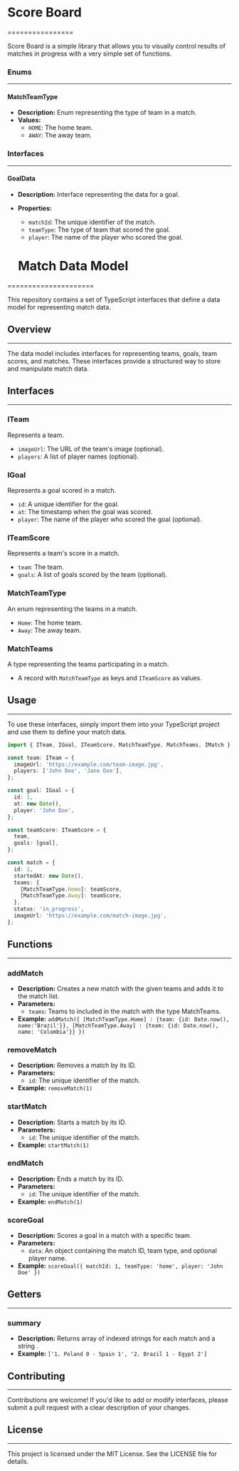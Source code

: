 # Score Board
================

Score Board is a simple library that allows you to visually control results of matches in progress with a very simple set of functions.


### Enums
------------

#### MatchTeamType

*   **Description:** Enum representing the type of team in a match.
*   **Values:**
    *   `HOME`: The home team.
    *   `AWAY`: The away team.

### Interfaces
--------------

#### GoalData

*   **Description:** Interface representing the data for a goal.
*   **Properties:**
    *   `matchId`: The unique identifier of the match.
    *   `teamType`: The type of team that scored the goal.
    *   `player`: The name of the player who scored the goal.

    # Match Data Model
=====================

This repository contains a set of TypeScript interfaces that define a data model for representing match data.

## Overview
------------

The data model includes interfaces for representing teams, goals, team scores, and matches. These interfaces provide a structured way to store and manipulate match data.

## Interfaces
-------------

### ITeam

Represents a team.

* `imageUrl`: The URL of the team's image (optional).
* `players`: A list of player names (optional).

### IGoal

Represents a goal scored in a match.

* `id`: A unique identifier for the goal.
* `at`: The timestamp when the goal was scored.
* `player`: The name of the player who scored the goal (optional).

### ITeamScore

Represents a team's score in a match.

* `team`: The team.
* `goals`: A list of goals scored by the team (optional).

### MatchTeamType

An enum representing the teams in a match.

* `Home`: The home team.
* `Away`: The away team.

### MatchTeams

A type representing the teams participating in a match.

* A record with `MatchTeamType` as keys and `ITeamScore` as values.


## Usage
-----

To use these interfaces, simply import them into your TypeScript project and use them to define your match data.

```typescript
import { ITeam, IGoal, ITeamScore, MatchTeamType, MatchTeams, IMatch } from './match-data-model';

const team: ITeam = {
  imageUrl: 'https://example.com/team-image.jpg',
  players: ['John Doe', 'Jane Doe'],
};

const goal: IGoal = {
  id: 1,
  at: new Date(),
  player: 'John Doe',
};

const teamScore: ITeamScore = {
  team,
  goals: [goal],
};

const match = {
  id: 1,
  startedAt: new Date(),
  teams: {
    [MatchTeamType.Home]: teamScore,
    [MatchTeamType.Away]: teamScore,
  },
  status: 'in_progress',
  imageUrl: 'https://example.com/match-image.jpg',
};
```


## Functions
------------

### addMatch

*   **Description:** Creates a new match with the given teams and adds it to the match list.
*   **Parameters:**
    *   `teams`: Teams to included in the match with the type MatchTeams.
*   **Example:** `addMatch({
    [MatchTeamType.Home] : {team: {id: Date.now(), name:'Brazil'}},
    [MatchTeamType.Away] : {team: {id: Date.now(), name: 'Colombia'}}
})`

### removeMatch

*   **Description:** Removes a match by its ID.
*   **Parameters:**
    *   `id`: The unique identifier of the match.
*   **Example:** `removeMatch(1)`

### startMatch

*   **Description:** Starts a match by its ID.
*   **Parameters:**
    *   `id`: The unique identifier of the match.
*   **Example:** `startMatch(1)`

### endMatch

*   **Description:** Ends a match by its ID.
*   **Parameters:**
    *   `id`: The unique identifier of the match.
*   **Example:** `endMatch(1)`

### scoreGoal

*   **Description:** Scores a goal in a match with a specific team.
*   **Parameters:**
    *   `data`: An object containing the match ID, team type, and optional player name.
*   **Example:** `scoreGoal({ matchId: 1, teamType: 'home', player: 'John Doe' })`

## Getters
------------

### summary

*   **Description:** Returns array of indexed strings for each match and a string .
*   **Example:** `['1. Poland 0 - Spain 1', '2. Brazil 1 - Egypt 2']`


## Contributing
------------

Contributions are welcome! If you'd like to add or modify interfaces, please submit a pull request with a clear description of your changes.

## License
-------

This project is licensed under the MIT License. See the LICENSE file for details.

